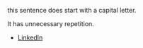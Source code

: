 

this sentence does start with a capital letter.

It has  unnecessary repetition.
- [LinkedIn](https://www.linkedin.com)
